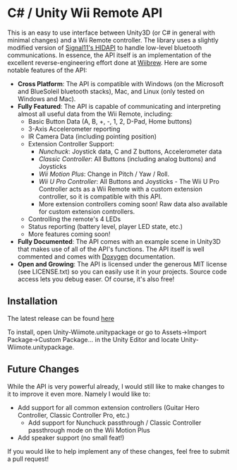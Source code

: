 C# / Unity Wii Remote API
=========================

This is an easy to use interface between Unity3D (or C# in general with minimal changes) and a Wii Remote controller.
The library uses a slightly modified version of [Signal11's HIDAPI](https://github.com/signal11/hidapi) to handle
low-level bluetooth communications.  In essence, the API itself is an implementation of the excellent
reverse-engineering effort done at [Wiibrew](http://wiibrew.org/wiki/Wiimote).  Here are some notable features of the
API:

- **Cross Platform**: The API is compatible with Windows (on the Microsoft and BlueSoleil bluetooth stacks), Mac, and
  Linux (only tested on Windows and Mac).
- **Fully Featured**: The API is capable of communicating and interpreting almost all useful data from the Wii Remote,
  including:
    - Basic Button Data (A, B, +, -, 1, 2, D-Pad, Home buttons)
    - 3-Axis Accelerometer reporting
    - IR Camera Data (including pointing position)
    - Extension Controller Support:
        - *Nunchuck*: Joystick data, C and Z buttons, Accelerometer data
        - *Classic Controller*: All Buttons (including analog buttons) and Joysticks
        - *Wii Motion Plus*: Change in Pitch / Yaw / Roll.
        - *Wii U Pro Controller*: All Buttons and Joysticks - The Wii U Pro Controller acts as a Wii Remote with a custom extension controller, so it is compatible with this API.
        - More extension controllers coming soon!  Raw data also available for custom extension controllers.
    - Controlling the remote's 4 LEDs
    - Status reporting (battery level, player LED state, etc.)
    - More features coming soon!
- **Fully Documented**: The API comes with an example scene in Unity3D that makes use of all of the API's functions.  The
  API itself is well commented and comes with [Doxygen](http://www.stack.nl/~dimitri/doxygen/) documentation.
- **Open and Growing**: The API is licensed under the generous MIT license (see LICENSE.txt) so you can easily use it
  in your projects.  Source code access lets you debug easer.  Of course, it's also free!

Installation
------------

The latest release can be found [here](www.github.com/Flafla2/Unity-Wiimote/releases)

To install, open Unity-Wiimote.unitypackage or go to Assets->Import Package->Custom Package... in the Unity Editor and locate Unity-Wiimote.unitypackage.

Future Changes
--------------

While the API is very powerful already, I would still like to make changes to it to improve it even more.  Namely I would
like to:

- Add support for all common extension controllers (Guitar Hero Controller, Classic Controller Pro, etc.)
    - Add support for Nunchuck passthrough / Classic Controller passthrough mode on the Wii Motion Plus
- Add speaker support (no small feat!)

If you would like to help implement any of these changes, feel free to submit a pull request!
